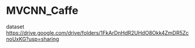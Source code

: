 # MVCNN_Caffe

dataset https://drive.google.com/drive/folders/1FkArDnHdR2UHdO8Okk4ZmDR5ZcnoUxKG?usp=sharing 
